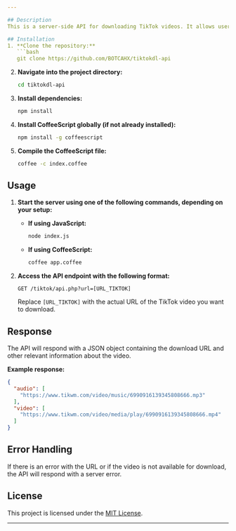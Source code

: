 ```yaml
---

## Description
This is a server-side API for downloading TikTok videos. It allows users to download videos from TikTok by providing the URL of the video.

## Installation
1. **Clone the repository:**
   ```bash
   git clone https://github.com/BOTCAHX/tiktokdl-api
   ```
2. **Navigate into the project directory:**
   ```bash
   cd tiktokdl-api
   ```
3. **Install dependencies:**
   ```bash
   npm install
   ```
4. **Install CoffeeScript globally (if not already installed):**
   ```bash
   npm install -g coffeescript
   ```
5. **Compile the CoffeeScript file:**
   ```bash
   coffee -c index.coffee
   ```

## Usage
1. **Start the server using one of the following commands, depending on your setup:**
   - **If using JavaScript:**
     ```bash
     node index.js
     ```
   - **If using CoffeeScript:**
     ```bash
     coffee app.coffee
     ```

2. **Access the API endpoint with the following format:**
   ```http
   GET /tiktok/api.php?url=[URL_TIKTOK]
   ```
   Replace `[URL_TIKTOK]` with the actual URL of the TikTok video you want to download.

## Response
The API will respond with a JSON object containing the download URL and other relevant information about the video.

**Example response:**
```json
{
  "audio": [
    "https://www.tikwm.com/video/music/6990916139345808666.mp3"
  ],
  "video": [
    "https://www.tikwm.com/video/media/play/6990916139345808666.mp4"
  ]
}
```

## Error Handling
If there is an error with the URL or if the video is not available for download, the API will respond with a server error.

## License
This project is licensed under the [MIT License](https://opensource.org/licenses/MIT).

---
```

